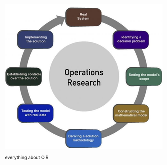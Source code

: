 ![or](https://github.com/Kyouichirou/NoteBook/blob/main/Operations%20Research/images/OR-diagram-e1586897929559-768x710.jpg?raw=true)

everything about O.R
